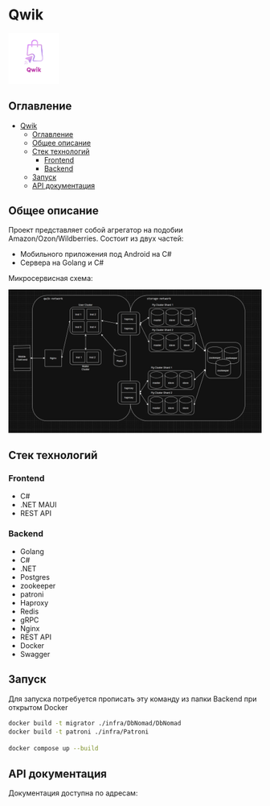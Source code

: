 # Qwik

<div>
  <img src="images/logo.png" alt="Logo" style="max-width: 20%; height: auto;">
</div>

## Оглавление
- [Qwik](#qwik)
  - [Оглавление](#оглавление)
  - [Общее описание](#общее-описание)
  - [Стек технологий](#стек-технологий)
    - [Frontend](#frontend)
    - [Backend](#backend)
  - [Запуск](#запуск)
  - [API документация](#api-документация)

## Общее описание

Проект представляет собой агрегатор на подобии Amazon/Ozon/Wildberries.
Состоит из двух частей:

- Мобильного приложения под Android на C#
- Сервера на Golang и C#

Микросервисная схема:

![Schema](images/schema.png?v=2)

## Стек технологий

### Frontend

- C#
- .NET MAUI
- REST API

### Backend

- Golang
- C#
- .NET
- Postgres
- zookeeper
- patroni
- Haproxy
- Redis
- gRPC
- Nginx
- REST API
- Docker
- Swagger

## Запуск

Для запуска потребуется прописать эту команду из папки Backend при открытом Docker

```bash
docker build -t migrator ./infra/DbNomad/DbNomad
docker build -t patroni ./infra/Patroni

docker compose up --build
```

## API документация

Документация доступна по адресам: